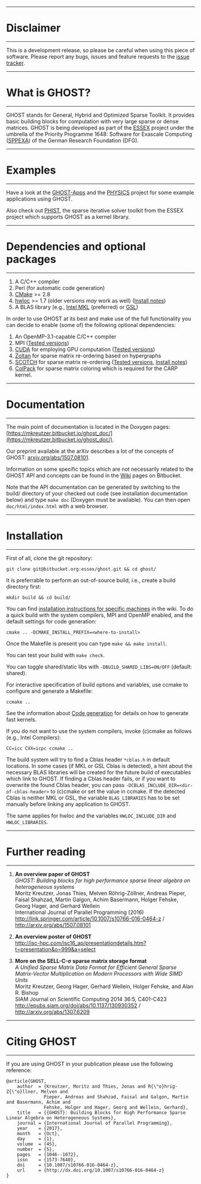 
---
# Disclaimer #
---

This is a development release, so please be careful when using this piece of software.
Please report any bugs, issues and feature requests to the [issue tracker](https://bitbucket.org/essex/ghost/issues).

---
# What is GHOST? #
---

GHOST stands for General, Hybrid and Optimized Sparse Toolkit. It provides
basic building blocks for computation with very large sparse or dense matrices. GHOST
is being developed as part of the [ESSEX](http://blogs.fau.de/essex/) project
under the umbrella of the Priority Programme 1648: Software for Exascale
Computing ([SPPEXA](http://www.sppexa.de/)) of the German Research Foundation (DFG).

---
# Examples #
---

Have a look at the [GHOST-Apps](https://bitbucket.org/essex/ghost-apps) and the [PHYSICS](https://bitbucket.org/essex/physics) project for some example applications using GHOST.

Also check out [PHIST](https://bitbucket.org/essex/phist), the sparse iterative solver toolkit
from the ESSEX project which supports GHOST as a kernel library.

---
# Dependencies and optional packages #
---

1. A C/C++ compiler
1. Perl (for automatic code generation)
1. [CMake](http://www.cmake.org) >= 2.8
1. [hwloc](http://www.open-mpi.org/projects/hwloc) >= 1.7 (older versions *may* work as well) ([Install notes](https://bitbucket.org/essex/ghost/wiki/Dependencies))
1. A BLAS library (e.g., [Intel MKL](http://software.intel.com/en-us/intel-mkl) (preferred) or [GSL](http://www.gnu.org/software/gsl/))

In order to use GHOST at its best and make use of the full functionality 
you can decide to enable (some of) the following optional dependencies:

1. An OpenMP-3.1-capable C/C++ compiler
1. MPI ([Tested versions](https://bitbucket.org/essex/ghost/wiki/Compatibility))
1. [CUDA](http://www.nvidia.com/cuda) for employing GPU computation ([Tested versions](https://bitbucket.org/essex/ghost/wiki/Compatibility))
1. [Zoltan](http://www.cs.sandia.gov/zoltan/) for sparse matrix re-ordering based on hypergraphs
1. [SCOTCH](http://www.labri.fr/perso/pelegrin/scotch/) for sparse matrix re-ordering ([Tested versions](https://bitbucket.org/essex/ghost/wiki/Compatibility), [Install notes](https://bitbucket.org/essex/ghost/wiki/Dependencies))
1. [ColPack](http://cscapes.cs.purdue.edu/coloringpage/software.htm) for sparse matrix coloring which is required for the CARP kernel.

---
# Documentation #
---

The main point of documentation is located in the Doxygen pages: [https://mkreutzer.bitbucket.io/ghost_doc/](https://mkreutzer.bitbucket.io/ghost_doc/).

Our preprint available at the arXiv describes a lot of the concepts of GHOST: [arxiv.org/abs/1507.08101](http://arxiv.org/abs/1507.08101).

Information on some specific topics which are not necessarily related to the GHOST API and concepts can be found in the [Wiki](https://bitbucket.org/essex/ghost/wiki) pages on Bitbucket.

Note that the API documentation can be generated by switching to the build/ directory of your checked out code (see installation documentation below) and type `make doc` (Doxygen must be available). You can then open `doc/html/index.html` with a web browser.

---
# Installation #
---

First of all, clone the git repository:

`git clone git@bitbucket.org:essex/ghost.git && cd ghost/`

It is preferrable to perform an out-of-source build, i.e., create a build directory first:

`mkdir build && cd build/`

You can find [installation instructions for specific machines](https://bitbucket.org/essex/ghost/wiki/Installation%20instructions) in the wiki.
To do a quick build with the system compilers, MPI and OpenMP enabled, and the default settings for code generation:

`cmake .. -DCMAKE_INSTALL_PREFIX=<where-to-install>`

Once the Makefile is present you can type `make && make install`.

You can test your build with `make check`.

You can toggle shared/static libs with `-DBUILD_SHARED_LIBS=ON/OFF` (default: shared).

For interactive specification of build options and variables, use ccmake to configure and generate a Makefile:

`ccmake ..`

See the information about [Code generation](http://mkreutzer.bitbucket.org/ghost_docs/md__home_hpc_unrz_unrza317_proj_ESSEX_ghost_doxygen_codegeneration.html) for details on how to generate fast kernels.

If you do not want to use the system compilers, invoke (c)cmake as follows (e.g., Intel Compilers):

`CC=icc CXX=icpc ccmake ..`

The build system will try to find a Cblas header `*cblas.h` in default locations.
In some cases (if MKL or GSL Cblas is detected), a hint about the necessary BLAS libraries will be created for the future build of executables which link to GHOST.
If finding a Cblas header fails, or if you want to overwrite the found Cblas header, you can pass `-DCBLAS_INCLUDE_DIR=<dir-of-cblas-header>` to (c)cmake or set the value in ccmake.
If the detected Cblas is neither MKL or GSL, the variable `BLAS_LIBRARIES` has to be set manually before linking any application to GHOST.

The same applies for hwloc and the variables `HWLOC_INCLUDE_DIR` and `HWLOC_LIBRARIES`.


---
# Further reading #
---

1. **An overview paper of GHOST**  
*GHOST: Building blocks for high performance sparse linear algebra on heterogeneous systems*  
Moritz Kreutzer, Jonas Thies, Melven Röhrig-Zöllner, Andreas Pieper, Faisal Shahzad, Martin Galgon, Achim Basermann, Holger Fehske, Georg Hager, and Gerhard Wellein  
International Journal of Parallel Programming (2016)  
http://link.springer.com/article/10.1007/s10766-016-0464-z / http://arxiv.org/abs/1507.08101

2. **An overview poster of GHOST**  
http://isc-hpc.com/isc16_ap/presentationdetails.htm?t=presentation&o=999&a=select

3. **More on the SELL-C-σ sparse matrix storage format**  
*A Unified Sparse Matrix Data Format for Efficient General Sparse Matrix-Vector Multiplication on Modern Processors with Wide SIMD Units*  
Moritz Kreutzer, Georg Hager, Gerhard Wellein, Holger Fehske, and Alan R. Bishop  
SIAM Journal on Scientific Computing 2014 36:5, C401-C423  
http://epubs.siam.org/doi/abs/10.1137/130930352 / http://arxiv.org/abs/1307.6209


---
# Citing GHOST #
---

If you are using GHOST in your publication please use the following reference:

    @article{GHOST,
        author  = {Kreutzer, Moritz and Thies, Jonas and R{\"o}hrig-Z{\"o}llner, Melven and 
                  Pieper, Andreas and Shahzad, Faisal and Galgon, Martin and Basermann, Achim and 
                  Fehske, Holger and Hager, Georg and Wellein, Gerhard},
        title   = {{GHOST}: Building Blocks for High Performance Sparse Linear Algebra on Heterogeneous Systems},
        journal = {International Journal of Parallel Programming},
        year    = {2017},
        month   = {Oct},
        day     = {1},
        volume  = {45},
        number  = {5},
        pages   = {1046--1072},
        issn    = {1573-7640},
        doi     = {10.1007/s10766-016-0464-z},
        url     = {http://dx.doi.org/10.1007/s10766-016-0464-z}
    }